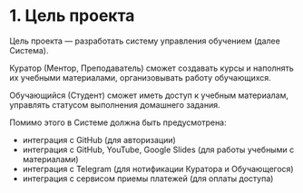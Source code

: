 # 1. Цель проекта

Цель проекта — разработать систему управления обучением (далее Система).

Куратор (Ментор, Преподаватель) сможет создавать курсы и наполнять их учебными материалами, организовывать работу обучающихся.

Обучающийся (Студент) сможет иметь доступ к учебным материалам, управлять статусом выполнения домашнего задания.

Помимо этого в Системе должна быть предусмотрена:
- интеграция с GitHub (для авторизации)
- интеграция с GitHub, YouTube, Google Slides (для работы учебными с материалами)
- интеграция с Telegram (для нотификации Куратора и Обучающегося)
- интеграция с сервисом приемы платежей (для оплаты доступа)
